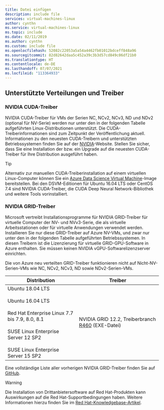 ```yaml
---
title: Datei einfügen
description: include file
services: virtual-machines-linux
author: cynthn
ms.service: virtual-machines-linux
ms.topic: include
ms.date: 02/11/2019
ms.author: cynthn
ms.custom: include file
ms.openlocfilehash: 52082c22053a5a54a4462fb01012bdceff848a96
ms.sourcegitcommit: 82d82642daa5c452a39c3b3d57cd849c06df21b0
ms.translationtype: HT
ms.contentlocale: de-DE
ms.lasthandoff: 07/07/2021
ms.locfileid: "113364933"
---
```

## <a name="supported-distributions-and-drivers"></a>Unterstützte Verteilungen und Treiber

### <a name="nvidia-cuda-drivers"></a>NVIDIA CUDA-Treiber

NVIDIA CUDA-Treiber für VMs der Serien NC, NCv2, NCv3, ND und NDv2 (optional für NV-Serie) werden nur unter den in der folgenden Tabelle aufgeführten Linux-Distributionen unterstützt. Die CUDA-Treiberinformationen sind zum Zeitpunkt der Veröffentlichung aktuell. Informationen zu den neuesten CUDA-Treibern und unterstützten Betriebssystemen finden Sie auf der [NVIDIA](https://developer.nvidia.com/cuda-zone)-Website. Stellen Sie sicher, dass Sie eine Installation der bzw. ein Upgrade auf die neuesten CUDA-Treiber für Ihre Distribution ausgeführt haben. 

> [!TIP]
> Alternativ zur manuellen CUDA-Treiberinstallation auf einem virtuellen Linux-Computer können Sie ein [Azure Data Science Virtual Machine](../articles/machine-learning/data-science-virtual-machine/overview.md)-Image bereitstellen. Bei den DSVM-Editionen für Ubuntu 16.04 LTS oder CentOS 7.4 sind NVIDIA CUDA-Treiber, die CUDA Deep Neural Network-Bibliothek und weitere Tools vorinstalliert.


### <a name="nvidia-grid-drivers"></a>NVIDIA GRID-Treiber

Microsoft vertreibt Installationsprogramme für NVIDIA GRID-Treiber für virtuelle Computer der NV- und NVv3-Serie, die als virtuelle Arbeitsstationen oder für virtuelle Anwendungen verwendet werden. Installieren Sie nur diese GRID-Treiber auf Azure NV-VMs, und zwar nur unter den in der folgenden Tabelle aufgeführten Betriebssystemen. In diesen Treibern ist die Lizenzierung für virtuelle GRID-GPU-Software in Azure enthalten. Sie müssen keinen NVIDIA vGPU-Softwarelizenzserver einrichten.

Die von Azure neu verteilten GRID-Treiber funktionieren nicht auf Nicht-NV-Serien-VMs wie NC, NCv2, NCv3, ND sowie NDv2-Serien-VMs.

|Distribution|Treiber|
| --- | -- |
|Ubuntu 18.04 LTS<br/><br/>Ubuntu 16.04 LTS<br/><br/>Red Hat Enterprise Linux 7.7 bis 7.9, 8.0, 8.1<br/><br/>SUSE Linux Enterprise Server 12 SP2 <br/><br/>SUSE Linux Enterprise Server 15 SP2 | NVIDIA GRID 12.2, Treiberbranch [R460](https://go.microsoft.com/fwlink/?linkid=874272) (EXE-Datei)|

Eine vollständige Liste aller vorherigen NVIDIA GRID-Treiber finden Sie auf [GitHub](https://github.com/Azure/azhpc-extensions/blob/master/NvidiaGPU/resources.json).

> [!WARNING] 
> Die Installation von Drittanbietersoftware auf Red Hat-Produkten kann Auswirkungen auf die Red Hat-Supportbedingungen haben. Weitere Informationen hierzu finden Sie im [Red Hat-Knowledgebase-Artikel](https://access.redhat.com/articles/1067).
>
